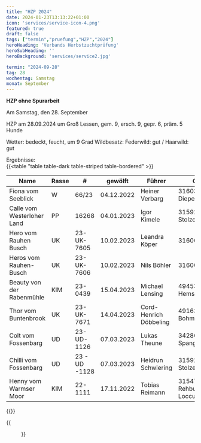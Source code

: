 ```yaml
---
title: "HZP 2024"
date: 2024-01-23T13:13:22+01:00
icon: 'services/service-icon-4.png'
featured: true
draft: false
tags: ["termin","pruefung","HZP","2024"]
heroHeading: 'Verbands Herbstzuchtprüfung'
heroSubHeading: ''
heroBackground: 'services/service2.jpg'

termin: "2024-09-28"
tag: 28
wochentag: Samstag
monat: September
---
```


**HZP ohne Spurarbeit**


Am Samstag, den 28. September  

HZP am 28.09.2024 um Groß Lessen, gem. 9, ersch. 9, gepr. 6, präm. 5 Hunde

Wetter: bedeckt, feucht, um 9 Grad Wildbesatz: Federwild: gut / Haarwild: gut

Ergebnisse:  
{{<table "table table-dark table-striped table-bordered" >}}

  | Name | Rasse | # | gewölft | Führer | Ort | Punkte | Laut |
  | ---- | ----- |-|-------|------|---|------|----|
|Fiona vom Seeblick| W| 66/23| 04.12.2022|Heiner Verbarg| 31603 Diepenau| 188| fragl|
|Calle vom Westerloher Land| PP| 16268| 04.01.2023|Igor Kimele| 31592 Stolzenau| 184| fragl|
|Hero vom Rauhen Busch| UK| 23-UK-7605| 10.02.2023|Leandra Köper| 31600 Uchte| 182| fragl|
|Heros vom Rauhen-Busch| UK| 23-UK-7606| 10.02.2023|Nils Böhler| 31600 Uchte| 178| fragl|
|Beauty von der Rabenmühle| KlM| 23-0439| 15.04.2023|Michael Lensing| 49453 Hemsloh| 174| fragl|
|Thor vom Buntenbrook| UK| 23-UK-7671| 14.04.2023|Cord-Henrich Döbbeling| 49163 Bohmte| - | -|
|Colt vom Fossenbarg| UD| 23-UD-1126| 07.03.2023|Lukas Theune| 34286 Spangenberg| - | -|
|Chilli vom Fossenbarg| UD| 23 - UD -1128| 07.03.2023|Heidrun Schwiering| 31592 Stolzenau| - | -|
|Henny vom Warmser Moor| KlM| 22-1111| 17.11.2022|Tobias Reimann| 31547 Rehburg-Loccum| - | -|

{{</table>}}

{{<figure class="no-photoswipe fullwidth" src="/images/pruefungen/hzp2024_1.jpg">}}